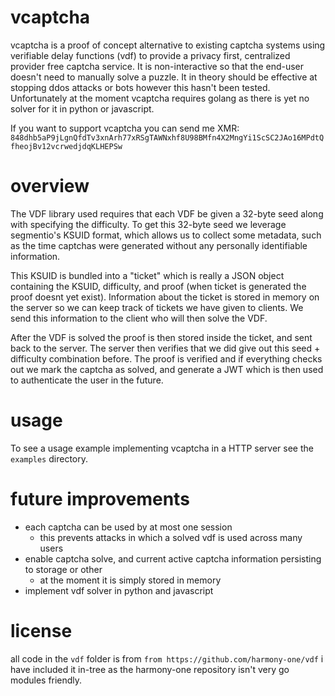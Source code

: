 # vcaptcha

vcaptcha is a proof of concept alternative to existing captcha systems using verifiable delay functions (vdf) to provide a privacy first, centralized provider free captcha service. It is non-interactive so that the end-user doesn't need to manually solve a puzzle. It in theory should be effective at stopping ddos attacks or bots however this hasn't been tested. Unfortunately at the moment vcaptcha requires golang as there is yet no solver for it in python or javascript.

If you want to support vcaptcha you can send me XMR: `848dhb5aP9jLgnQfdTv3xnArh77xRSgTAWNxhf8U98BMfn4X2MngYi1ScSC2JAo16MPdtQfheojBv12vcrwedjdqKLHEPSw`

# overview

The VDF library used requires that each VDF be given a 32-byte seed along with specifying the difficulty. To get this 32-byte seed we leverage segmentio's KSUID format, which allows us to collect some metadata, such as the time captchas were generated without any personally identifiable information.

This KSUID is bundled into a "ticket" which is really a JSON object containing the KSUID, difficulty, and proof (when ticket is generated the proof doesnt yet exist). Information about the ticket is stored in memory on the server so we can keep track of tickets we have given to clients. We send this information to the client who will then solve the VDF.

After the VDF is solved the proof is then stored inside the ticket, and sent back to the server. The server then verifies that we did give out this seed + difficulty combination before. The proof is verified and if everything checks out we mark the captcha as solved, and generate a JWT which is then used to authenticate the user in the future.

# usage

To see a usage example implementing vcaptcha in a HTTP server see the `examples` directory.

# future improvements

* each captcha can be used by at most one session
  * this prevents attacks in which a solved vdf is used across many users
* enable captcha solve, and current active captcha information persisting to storage or other
  * at the moment it is simply stored in memory
* implement vdf solver in python and javascript


# license

all code in the `vdf` folder is from `from https://github.com/harmony-one/vdf` i have included it in-tree as the harmony-one repository isn't very go modules friendly.